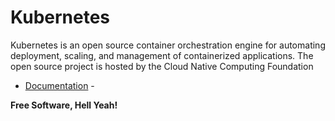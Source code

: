 # Kubernetes

Kubernetes is an open source container orchestration engine for automating deployment, scaling, and management of containerized applications. The open source project is hosted by the Cloud Native Computing Foundation

- [Documentation] - 

**Free Software, Hell Yeah!**

[//]: # (These are reference links used in the body of this note and get stripped out when the markdown processor does its job. There is no need to format nicely because it shouldn't be seen. Thanks SO - http://stackoverflow.com/questions/4823468/store-comments-in-markdown-syntax)

   [Documentation]: <https://kubernetes.io/docs/home/>
